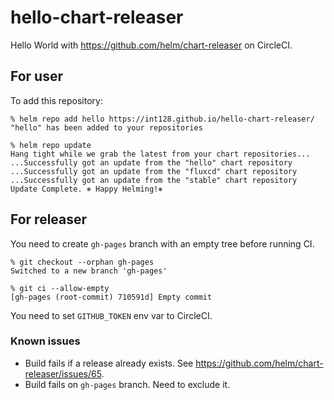 # hello-chart-releaser

Hello World with https://github.com/helm/chart-releaser on CircleCI.

## For user

To add this repository:

```console
% helm repo add hello https://int128.github.io/hello-chart-releaser/
"hello" has been added to your repositories

% helm repo update
Hang tight while we grab the latest from your chart repositories...
...Successfully got an update from the "hello" chart repository
...Successfully got an update from the "fluxcd" chart repository
...Successfully got an update from the "stable" chart repository
Update Complete. ⎈ Happy Helming!⎈
```

## For releaser

You need to create `gh-pages` branch with an empty tree before running CI.

```console
% git checkout --orphan gh-pages
Switched to a new branch 'gh-pages'

% git ci --allow-empty
[gh-pages (root-commit) 710591d] Empty commit
```

You need to set `GITHUB_TOKEN` env var to CircleCI.

### Known issues

- Build fails if a release already exists. See https://github.com/helm/chart-releaser/issues/65.
- Build fails on `gh-pages` branch. Need to exclude it.
